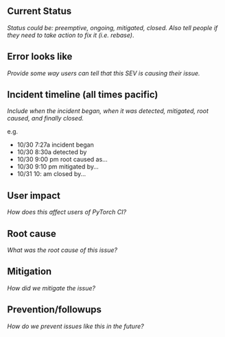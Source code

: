## Current Status 
*Status could be: preemptive, ongoing, mitigated, closed. Also tell people if they need to take action to fix it (i.e. rebase)*.

## Error looks like
*Provide some way users can tell that this SEV is causing their issue.*

## Incident timeline (all times pacific)
*Include when the incident began, when it was detected, mitigated, root caused, and finally closed.*

e.g.
- 10/30 7:27a incident began
- 10/30 8:30a detected by <method>
- 10/30 9:00 pm root caused as…
- 10/30 9:10 pm mitigated by…
- 10/31 10: am closed by…

## User impact
*How does this affect users of PyTorch CI?*

## Root cause
*What was the root cause of this issue?*

## Mitigation
*How did we mitigate the issue?*

## Prevention/followups
*How do we prevent issues like this in the future?*
